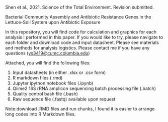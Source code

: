 Shen et al., 2021. Science of the Total Environment. Revision submitted.

Bacterial Community Assembly and Antibiotic Resistance Genes in the Lettuce-Soil System upon Antibiotic Exposure

In this repository, you will find code for calculation and graphics for each analysis I performed in this paper. 
If you would like to try, please navigate to each folder and download code and input datasheet.
Please see materials and methods for analysis logistics.
Please contact me if you have any questions (ys3419@cumc.columbia.edu)

Attached, you will find the following files:
1. Input datasheets (in either .xlsx or .csv form)
2. R markdown files (.rmd)
3. Jupyter ipython notebook files (.ipynb)
5. Qiime2 16S rRNA amplicon sequencing batch processing file (.batch)
6. Quality control bash file (.bash)
7. Raw sequence file (.fastq) available upon request

Note:download .RMD files and run chunks, I found it is easier to arrange long codes into R Markdown files.
